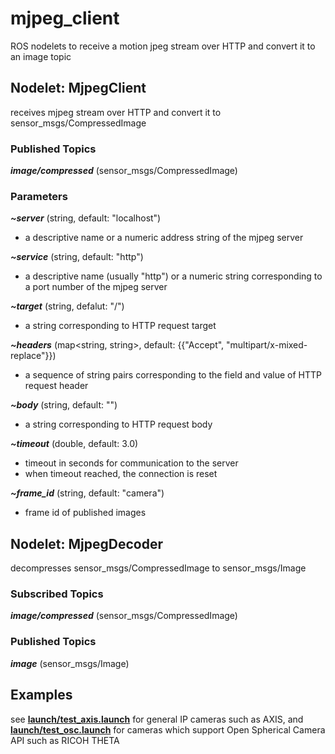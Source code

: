 # mjpeg_client
ROS nodelets to receive a motion jpeg stream over HTTP and convert it to an image topic

## Nodelet: MjpegClient
receives mjpeg stream over HTTP and convert it to sensor_msgs/CompressedImage

### Published Topics
___image/compressed___ (sensor_msgs/CompressedImage)

### Parameters
___~server___ (string, default: "localhost")
* a descriptive name or a numeric address string of the mjpeg server

___~service___ (string, default: "http")
* a descriptive name (usually "http") or a numeric string corresponding to a port number of the mjpeg server

___~target___ (string, defalut: "/")
* a string corresponding to HTTP request target

___~headers___ (map<string, string>, default: {{"Accept", "multipart/x-mixed-replace"}})
* a sequence of string pairs corresponding to the field and value of HTTP request header

___~body___ (string, default: "")
* a string corresponding to HTTP request body

___~timeout___ (double, default: 3.0)
* timeout in seconds for communication to the server
* when timeout reached, the connection is reset

___~frame_id___ (string, default: "camera")
* frame id of published images

## Nodelet: MjpegDecoder
decompresses sensor_msgs/CompressedImage to sensor_msgs/Image

### Subscribed Topics
___image/compressed___ (sensor_msgs/CompressedImage)

### Published Topics
___image___ (sensor_msgs/Image)

## Examples
see **[launch/test_axis.launch](launch/test_axis.launch)** for general IP cameras such as AXIS, and **[launch/test_osc.launch](launch/test_osc.launch)** for cameras which support Open Spherical Camera API such as RICOH THETA
